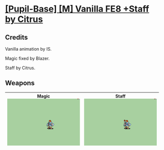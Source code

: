 # [\[Pupil-Base\] \[M\] Vanilla FE8 +Staff by Citrus](./)
## Credits

Vanilla animation by IS.

Magic fixed by Blazer.

Staff by Citrus.

## Weapons

| <b>Magic</b><br/><img alt="Magic animation" src="./6.%20Magic/Magic.gif"/> | <b>Staff</b><br/><img alt="Staff animation" src="./7.%20Staff/Staff.gif"/> |
| :---: | :---: |
